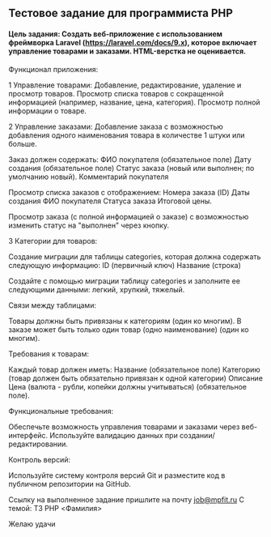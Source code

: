 ## Тестовое задание для программиста PHP

#### Цель задания: Создать веб-приложение с использованием фреймворка Laravel (https://laravel.com/docs/9.x), которое включает управление товарами и заказами. HTML-верстка не оценивается.

Функционал приложения:

1 Управление товарами:
Добавление, редактирование, удаление и просмотр товаров.
Просмотр списка товаров с сокращенной информацией (например, название, цена, категория).
Просмотр полной информации о товаре.

2 Управление заказами:
Добавление заказа с возможностью добавления одного наименования товара в количестве 1 штуки или больше.

Заказ должен содержать:
ФИО покупателя (обязательное поле)
Дату создания (обязательное поле)
Статус заказа (новый или выполнен; по умолчанию новый).
Комментарий покупателя

Просмотр списка заказов с отображением:
Номера заказа (ID)
Даты создания
ФИО покупателя
Статуса заказа
Итоговой цены.

Просмотр заказа (с полной информацией о заказе) с возможностью изменить статус на "выполнен" через кнопку.

3 Категории для товаров:

Создание миграции для таблицы categories, которая должна содержать следующую информацию:
ID (первичный ключ)
Название (строка)

Создайте с помощью миграции таблицу categories и заполните ее следующими данными: легкий, хрупкий, тяжелый.

Связи между таблицами:

Товары должны быть привязаны к категориям (один ко многим).
В заказе может быть только один товар (одно наименование) (один ко многим).

Требования к товарам:

Каждый товар должен иметь:
Название (обязательное поле)
Категорию (товар должен быть обязательно привязан к одной категории)
Описание
Цена (валюта - рубли, копейки должны учитываться) (обязательное поле).

Функциональные требования:

Обеспечьте возможность управления товарами и заказами через веб-интерфейс.
Используйте валидацию данных при создании/редактировании.

Контроль версий:

Используйте систему контроля версий Git и разместите код в публичном репозитории на GitHub.



Ссылку на выполненное задание пришлите на почту job@mpfit.ru
C темой: ТЗ PHP <Фамилия>


Желаю удачи

